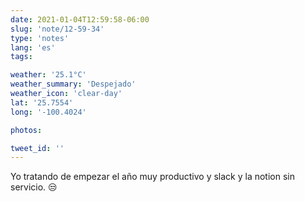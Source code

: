 ```yaml
---
date: 2021-01-04T12:59:58-06:00
slug: 'note/12-59-34'
type: 'notes'
lang: 'es'
tags:

weather: '25.1°C'
weather_summary: 'Despejado'
weather_icon: 'clear-day'
lat: '25.7554'
long: '-100.4024'

photos:

tweet_id: ''
---
```

Yo tratando de empezar el año muy productivo y slack y la notion sin servicio. 😒
